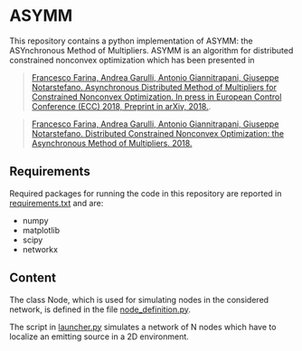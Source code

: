 # ASYMM

This repository contains a python implementation of ASYMM: the ASYnchronous Method of Multipliers.
ASYMM is an algorithm for distributed constrained nonconvex optimization which has been presented in

>[Francesco Farina, Andrea Garulli, Antonio Giannitrapani, Giuseppe Notarstefano. Asynchronous Distributed Method of Multipliers for Constrained Nonconvex Optimization. In press in European Control Conference (ECC) 2018, Preprint in arXiv, 2018.](https://arxiv.org/pdf/1803.06482.pdf).

>[Francesco Farina, Andrea Garulli, Antonio Giannitrapani, Giuseppe Notarstefano. Distributed Constrained Nonconvex Optimization: the Asynchronous Method of Multipliers. 2018.](https://arxiv.org/pdf/1803.06482.pdf)

## Requirements
Required packages for running the code in this repository are reported in [requirements.txt](./requirements.txt) and are:

- numpy
- matplotlib
- scipy
- networkx

## Content
The class Node, which is used for simulating nodes in the considered network, is defined in the file [node_definition.py](./node_definition.py).

The script in [launcher.py](./launcher.py) simulates a network of N nodes which have to localize an emitting source in a 2D environment.

